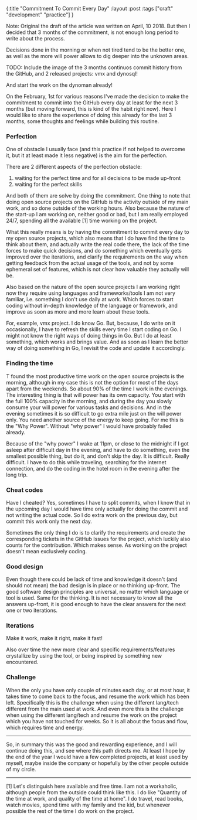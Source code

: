 {:title "Commitment To Commit Every Day"
:layout :post
:tags ["craft" "development" "practice"]
} 

Note: Original the draft of the article was written on April, 10 2018. But then I decided that 3 months of the commitment, is not enough long period to write about the process.

Decisions done in the morning or when not tired tend to be the better one, as well as the more will power allows to dig deeper into the unknown areas.

TODO: Include the image of the 3 months continuos commit history from the GitHub, and 2 released projects: vmx and dynosql!

And start the work on the dynoman already!

On the February, 1st for various reasons I've made the decision to make the commitment to commit into the GitHub every day at least for the next 3 months (but moving forward, this is kind of the habit right now). Here I would like to share the experience of doing this already for the last 3 months, some thoughts and feelings while building this routine.

### Perfection

One of obstacle I usually face (and this practice if not helped to overcome it, but it at least made it less negative) is the aim for the perfection.

There are 2 different aspects of the perfection obstacle:

1. waiting for the perfect time and for all decisions to be made up-front
2. waiting for the perfect skills

And both of them are solve by doing the commitment. One thing to note that doing open source projects on the GitHub is the activity outside of my main work, and so done outside of the working hours. Also because the nature of the start-up I am working on, neither good or bad, but I am really employed 24/7, spending all the available [1] time working on the project.

What this really means is by having the commitment to commit every day to my open source projects, which also means that I do have find the time to think about them, and actually write the real code there, the lack of the time forces to make quick decisions, and do something which eventually gets improved over the iterations, and clarify the requirements on the way when getting feedback from the actual usage of the tools, and not by some ephemeral set of features, which is not clear how valuable they actually will be.

Also based on the nature of the open source projects I am working right now they require using languages and frameworks/tools I am not very familiar, i.e. something I don't use daily at work. Which forces to start coding without in-depth knowledge of the language or framework, and improve as soon as more and more learn about these tools.

For, example, vmx project. I do know Go. But, because, I do write on it occasionally, I have to refresh the skills every time I start coding on Go. I might not know the right ways of doing things in Go. But I do at least something, which works and brings value. And as soon as I learn the better way of doing something in Go, I revisit the code and update it accordingly.

### Finding the time

T found the most productive time work on the open source projects is the morning, although in my case this is not the option for most of the days apart from the weekends. So about 90% of the time I work in the evenings. The interesting thing is that will power has its own capacity. You start with the full 100% capacity in the morning, and during the day you slowly consume your will power for various tasks and decisions. And in the evening sometimes it is so difficult to go extra mile just on the will power only. You need another source of the energy to keep going. For me this is the "Why Power". Without "why power" I would have probably failed already.

Because of the "why power" I wake at 11pm, or close to the midnight if I got asleep after difficult day in the evening, and have to do something, even the smallest possible thing, but do it, and don't skip the day. It is difficult. Really difficult. I have to do this while traveling, searching for the internet connection, and do the coding in the hotel room in the evening after the long trip.

### Cheat codes

Have I cheated? Yes, sometimes I have to split commits, when I know that in the upcoming day I would have time only actually for doing the commit and not writing the actual code. So I do extra work on the previous day, but commit this work only the next day.

Sometimes the only thing I do is to clarify the requirements and create the corresponding tickets in the GitHub Issues for the project, which luckily also counts for the contribution. Which makes sense. As working on the project doesn't mean exclusively coding.

### Good design

Even though there could be lack of time and knowledge it doesn't (and should not mean) the bad design is in place or no thinking up-front. The good software design principles are universal, no matter which language or tool is used. Same for the thinking. It is not necessary to know all the answers up-front, it is good enough to have the clear answers for the next one or two iterations.

### Iterations

Make it work, make it right, make it fast!

Also over time the new more clear and specific requirements/features crystallize by using the tool, or being inspired by something new encountered.

### Challenge

When the only you have only couple of minutes each day, or at most hour, it takes time to come back to the focus, and resume the work which has been left. Specifically this is the challenge when using the different lang/tech different from the main used at work. And even more this is the challenge when using the different lang/tech and resume the work on the project which you have not touched for weeks. So it is all about the focus and flow, which requires time and energy. 

****

So, in summary this was the good and rewarding experience, and I will continue doing this, and see where this path directs me. At least I hope by the end of the year I would have a few completed projects, at least used by myself, maybe inside the company or hopefully by the other people outside of my circle.

****

[1]
Let's distinguish here available and free time. I am not a workaholic, although people from the outside could think like this. I do like "Quantity of the time at work, and quality of the time at home". I do travel, read books, watch movies, spend time with my family and the kid, but whenever possible the rest of the time I do work on the project.
